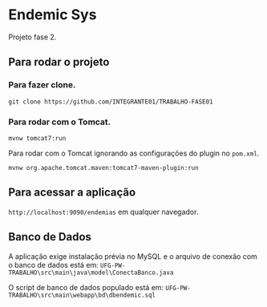 # Endemic Sys

Projeto fase 2.

## Para rodar o projeto

### Para fazer clone.

`git clone https://github.com/INTEGRANTE01/TRABALHO-FASE01`

### Para rodar com o Tomcat.

`mvnw tomcat7:run`

Para rodar com o Tomcat ignorando as configurações do plugin no `pom.xml`.

`mvnw org.apache.tomcat.maven:tomcat7-maven-plugin:run`

## Para acessar a aplicação

`http://localhost:9090/endemias` em qualquer navegador.

## Banco de Dados

A aplicação exige instalação prévia no MySQL e o arquivo de conexão com o banco de dados está em: `UFG-PW-TRABALHO\src\main\java\model\ConectaBanco.java`

O script de banco de dados populado está em: `UFG-PW-TRABALHO\src\main\webapp\bd\dbendemic.sql`
